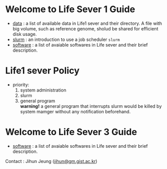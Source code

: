 # Welcome to Life Sever 1 Guide
- [data](https://github.com/jihunni/Linux/blob/master/GIST_Life1_sever/data.md) : a list of available data in Life1 sever and their directory. A file with big volume, such as reference genome, sholud be shared for efficient disk usage.
- [slurm](https://github.com/jihunni/Linux/blob/master/GIST_Life1_sever/slurm.md) : an introduction to use a job scheduler `slurm`
- [software](https://github.com/jihunni/Linux/blob/master/GIST_Life1_sever/software.md) : a list of avaiable softwares in Life sever and their brief description.

# Life1 sever Policy
  - priority:
    1. system administration
    2. slurm
    3. general program  
       **warning!** a general program that interrupts slurm would be killed by system mamger without any notification beforehand.


# Welcome to Life Sever 3 Guide
- [software](https://github.com/jihunni/Linux/blob/master/GIST_Life1_sever/software.md) : a list of avaiable softwares in Life sever and their brief description.

Contact : Jihun Jeung (jihun@gm.gist.ac.kr)
